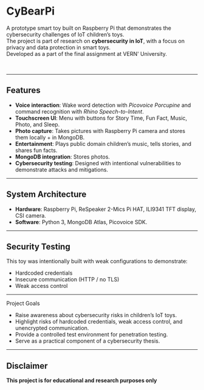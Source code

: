 # CyBearPi
A prototype smart toy built on Raspberry Pi that demonstrates the cybersecurity challenges of IoT children’s toys.  
The project is part of research on **cybersecurity in IoT**, with a focus on privacy and data protection in smart toys.  
Developed as a part of the final assignment at VERN' University.


<img src="https://github.com/user-attachments/files/22127572/medo_f.bmp" alt="">
<img src="https://github.com/user-attachments/assets/85162717-4891-463d-bcb6-38f6355f742d" alt="">

---

## Features
- **Voice interaction**: Wake word detection with *Picovoice Porcupine* and command recognition with *Rhino Speech-to-Intent*.  
- **Touchscreen UI**: Menu with buttons for Story Time, Fun Fact, Music, Photo, and Sleep.  
- **Photo capture**: Takes pictures with Raspberry Pi camera and stores them locally + in MongoDB.  
- **Entertainment**: Plays public domain children’s music, tells stories, and shares fun facts.  
- **MongoDB integration**: Stores photos.  
- **Cybersecurity testing**: Designed with intentional vulnerabilities to demonstrate attacks and mitigations.  

---

## System Architecture
- **Hardware**: Raspberry Pi, ReSpeaker 2-Mics Pi HAT, ILI9341 TFT display, CSI camera.  
- **Software**: Python 3, MongoDB Atlas, Picovoice SDK.   

---

## Security Testing
This toy was intentionally built with weak configurations to demonstrate:
- Hardcoded credentials
- Insecure communication (HTTP / no TLS)
- Weak access control

---

Project Goals
- Raise awareness about cybersecurity risks in children’s IoT toys.
- Highlight risks of hardcoded credentials, weak access control, and unencrypted communication.
- Provide a controlled test environment for penetration testing.
- Serve as a practical component of a cybersecurity thesis.

---

## Disclaimer
**This project is for educational and research purposes only**
